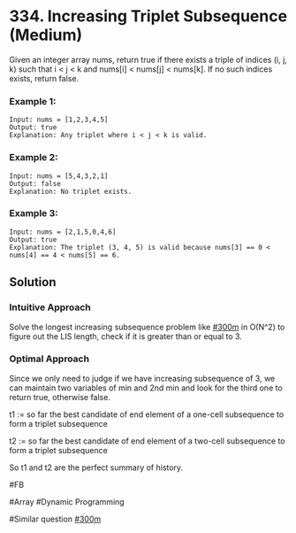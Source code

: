 # 334. Increasing Triplet Subsequence (Medium)

Given an integer array nums, return true if there exists a triple of indices (i, j, k) such that i < j < k and nums[i] < nums[j] < nums[k]. If no such indices exists, return false.

### Example 1:

```
Input: nums = [1,2,3,4,5]
Output: true
Explanation: Any triplet where i < j < k is valid.
```

### Example 2:

```
Input: nums = [5,4,3,2,1]
Output: false
Explanation: No triplet exists.
```

### Example 3:

```
Input: nums = [2,1,5,0,4,6]
Output: true
Explanation: The triplet (3, 4, 5) is valid because nums[3] == 0 < nums[4] == 4 < nums[5] == 6.
```

## Solution

### Intuitive Approach

Solve the longest increasing subsequence problem like [#300m](../p300m/README.md) in O(N^2) to figure out the LIS length, check if it is greater than or equal to 3.

### Optimal Approach

Since we only need to judge if we have increasing subsequence of 3, we can maintain two variables of min and 2nd min and look for the third one to return true, otherwise false.

t1 := so far the best candidate of end element of a one-cell subsequence to form a triplet subsequence

t2 := so far the best candidate of end element of a two-cell subsequence to form a triplet subsequence

So t1 and t2 are the perfect summary of history.

#FB

#Array #Dynamic Programming

#Similar question [#300m](../p300m/README.md)
